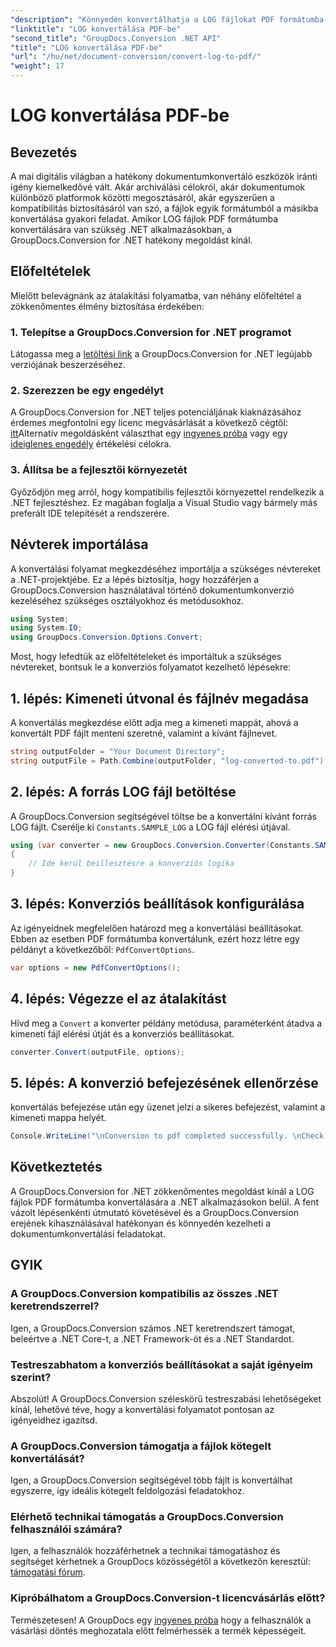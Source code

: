 ```yaml
---
"description": "Könnyedén konvertálhatja a LOG fájlokat PDF formátumba .NET alkalmazásokban a GroupDocs.Conversion for .NET segítségével. Kövesse lépésről lépésre szóló útmutatónkat a dokumentumok konvertálásához."
"linktitle": "LOG konvertálása PDF-be"
"second_title": "GroupDocs.Conversion .NET API"
"title": "LOG konvertálása PDF-be"
"url": "/hu/net/document-conversion/convert-log-to-pdf/"
"weight": 17
---
```


# LOG konvertálása PDF-be

## Bevezetés
A mai digitális világban a hatékony dokumentumkonvertáló eszközök iránti igény kiemelkedővé vált. Akár archiválási célokról, akár dokumentumok különböző platformok közötti megosztásáról, akár egyszerűen a kompatibilitás biztosításáról van szó, a fájlok egyik formátumból a másikba konvertálása gyakori feladat. Amikor LOG fájlok PDF formátumba konvertálására van szükség .NET alkalmazásokban, a GroupDocs.Conversion for .NET hatékony megoldást kínál.
## Előfeltételek
Mielőtt belevágnánk az átalakítási folyamatba, van néhány előfeltétel a zökkenőmentes élmény biztosítása érdekében:
### 1. Telepítse a GroupDocs.Conversion for .NET programot
Látogassa meg a [letöltési link](https://releases.groupdocs.com/conversion/net/) a GroupDocs.Conversion for .NET legújabb verziójának beszerzéséhez.
### 2. Szerezzen be egy engedélyt
A GroupDocs.Conversion for .NET teljes potenciáljának kiaknázásához érdemes megfontolni egy licenc megvásárlását a következő cégtől: [itt](https://purchase.groupdocs.com/buy)Alternatív megoldásként választhat egy [ingyenes próba](https://releases.groupdocs.com/) vagy egy [ideiglenes engedély](https://purchase.groupdocs.com/temporary-license/) értékelési célokra.
### 3. Állítsa be a fejlesztői környezetét
Győződjön meg arról, hogy kompatibilis fejlesztői környezettel rendelkezik a .NET fejlesztéshez. Ez magában foglalja a Visual Studio vagy bármely más preferált IDE telepítését a rendszerére.

## Névterek importálása
A konvertálási folyamat megkezdéséhez importálja a szükséges névtereket a .NET-projektjébe. Ez a lépés biztosítja, hogy hozzáférjen a GroupDocs.Conversion használatával történő dokumentumkonverzió kezeléséhez szükséges osztályokhoz és metódusokhoz.
```csharp
using System;
using System.IO;
using GroupDocs.Conversion.Options.Convert;
```

Most, hogy lefedtük az előfeltételeket és importáltuk a szükséges névtereket, bontsuk le a konverziós folyamatot kezelhető lépésekre:
## 1. lépés: Kimeneti útvonal és fájlnév megadása
A konvertálás megkezdése előtt adja meg a kimeneti mappát, ahová a konvertált PDF fájlt menteni szeretné, valamint a kívánt fájlnevet.
```csharp
string outputFolder = "Your Document Directory";
string outputFile = Path.Combine(outputFolder, "log-converted-to.pdf");
```
## 2. lépés: A forrás LOG fájl betöltése
A GroupDocs.Conversion segítségével töltse be a konvertálni kívánt forrás LOG fájlt. Cserélje ki `Constants.SAMPLE_LOG` a LOG fájl elérési útjával.
```csharp
using (var converter = new GroupDocs.Conversion.Converter(Constants.SAMPLE_LOG))
{
    // Ide kerül beillesztésre a konverziós logika
}
```
## 3. lépés: Konverziós beállítások konfigurálása
Az igényeidnek megfelelően határozd meg a konvertálási beállításokat. Ebben az esetben PDF formátumba konvertálunk, ezért hozz létre egy példányt a következőből: `PdfConvertOptions`.
```csharp
var options = new PdfConvertOptions();
```
## 4. lépés: Végezze el az átalakítást
Hívd meg a `Convert` a konverter példány metódusa, paraméterként átadva a kimeneti fájl elérési útját és a konverziós beállításokat.
```csharp
converter.Convert(outputFile, options);
```
## 5. lépés: A konverzió befejezésének ellenőrzése
konvertálás befejezése után egy üzenet jelzi a sikeres befejezést, valamint a kimeneti mappa helyét.
```csharp
Console.WriteLine("\nConversion to pdf completed successfully. \nCheck output in {0}", outputFolder);
```

## Következtetés
A GroupDocs.Conversion for .NET zökkenőmentes megoldást kínál a LOG fájlok PDF formátumba konvertálására a .NET alkalmazásokon belül. A fent vázolt lépésenkénti útmutató követésével és a GroupDocs.Conversion erejének kihasználásával hatékonyan és könnyedén kezelheti a dokumentumkonvertálási feladatokat.
## GYIK
### A GroupDocs.Conversion kompatibilis az összes .NET keretrendszerrel?
Igen, a GroupDocs.Conversion számos .NET keretrendszert támogat, beleértve a .NET Core-t, a .NET Framework-öt és a .NET Standardot.
### Testreszabhatom a konverziós beállításokat a saját igényeim szerint?
Abszolút! A GroupDocs.Conversion széleskörű testreszabási lehetőségeket kínál, lehetővé téve, hogy a konvertálási folyamatot pontosan az igényeidhez igazítsd.
### A GroupDocs.Conversion támogatja a fájlok kötegelt konvertálását?
Igen, a GroupDocs.Conversion segítségével több fájlt is konvertálhat egyszerre, így ideális kötegelt feldolgozási feladatokhoz.
### Elérhető technikai támogatás a GroupDocs.Conversion felhasználói számára?
Igen, a felhasználók hozzáférhetnek a technikai támogatáshoz és segítséget kérhetnek a GroupDocs közösségétől a következőn keresztül: [támogatási fórum](https://forum.groupdocs.com/c/conversion/11).
### Kipróbálhatom a GroupDocs.Conversion-t licencvásárlás előtt?
Természetesen! A GroupDocs egy [ingyenes próba](https://releases.groupdocs.com/) hogy a felhasználók a vásárlási döntés meghozatala előtt felmérhessék a termék képességeit.